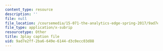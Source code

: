 ```yaml
---
content_type: resource
description: ''
file: null
file_location: /coursemedia/15-071-the-analytics-edge-spring-2017/9ad7e2ff2ba6649e6144d3c0ecc03d88_lm_qReHVm0A.srt
file_type: application/x-subrip
resourcetype: Other
title: 3play caption file
uid: 9ad7e2ff-2ba6-649e-6144-d3c0ecc03d88
---
```


